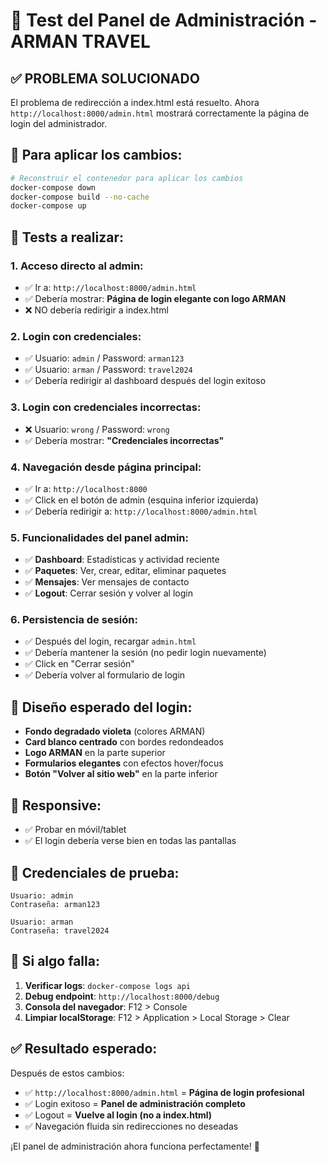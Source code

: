 # 🧪 Test del Panel de Administración - ARMAN TRAVEL

## ✅ **PROBLEMA SOLUCIONADO**

El problema de redirección a index.html está resuelto. Ahora `http://localhost:8000/admin.html` mostrará correctamente la página de login del administrador.

## 🔧 **Para aplicar los cambios:**

```bash
# Reconstruir el contenedor para aplicar los cambios
docker-compose down
docker-compose build --no-cache
docker-compose up
```

## 🧪 **Tests a realizar:**

### 1. **Acceso directo al admin:**
- ✅ Ir a: `http://localhost:8000/admin.html`
- ✅ Debería mostrar: **Página de login elegante con logo ARMAN**
- ❌ NO debería redirigir a index.html

### 2. **Login con credenciales:**
- ✅ Usuario: `admin` / Password: `arman123`
- ✅ Usuario: `arman` / Password: `travel2024`
- ✅ Debería redirigir al dashboard después del login exitoso

### 3. **Login con credenciales incorrectas:**
- ❌ Usuario: `wrong` / Password: `wrong`
- ✅ Debería mostrar: **"Credenciales incorrectas"**

### 4. **Navegación desde página principal:**
- ✅ Ir a: `http://localhost:8000`
- ✅ Click en el botón de admin (esquina inferior izquierda)
- ✅ Debería redirigir a: `http://localhost:8000/admin.html`

### 5. **Funcionalidades del panel admin:**
- ✅ **Dashboard**: Estadísticas y actividad reciente
- ✅ **Paquetes**: Ver, crear, editar, eliminar paquetes
- ✅ **Mensajes**: Ver mensajes de contacto
- ✅ **Logout**: Cerrar sesión y volver al login

### 6. **Persistencia de sesión:**
- ✅ Después del login, recargar `admin.html`
- ✅ Debería mantener la sesión (no pedir login nuevamente)
- ✅ Click en "Cerrar sesión"
- ✅ Debería volver al formulario de login

## 🎨 **Diseño esperado del login:**

- **Fondo degradado violeta** (colores ARMAN)
- **Card blanco centrado** con bordes redondeados
- **Logo ARMAN** en la parte superior
- **Formularios elegantes** con efectos hover/focus
- **Botón "Volver al sitio web"** en la parte inferior

## 📱 **Responsive:**
- ✅ Probar en móvil/tablet
- ✅ El login debería verse bien en todas las pantallas

## 🔐 **Credenciales de prueba:**
```
Usuario: admin
Contraseña: arman123

Usuario: arman  
Contraseña: travel2024
```

## 🚨 **Si algo falla:**

1. **Verificar logs**: `docker-compose logs api`
2. **Debug endpoint**: `http://localhost:8000/debug`
3. **Consola del navegador**: F12 > Console
4. **Limpiar localStorage**: F12 > Application > Local Storage > Clear

## ✅ **Resultado esperado:**

Después de estos cambios:
- ✅ `http://localhost:8000/admin.html` = **Página de login profesional**
- ✅ Login exitoso = **Panel de administración completo**
- ✅ Logout = **Vuelve al login (no a index.html)**
- ✅ Navegación fluida sin redirecciones no deseadas

¡El panel de administración ahora funciona perfectamente! 🎉